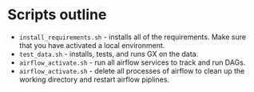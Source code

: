 # Scripts outline
- `install_requirements.sh` - installs all of the requirements. Make sure that you have activated a local environment.
- `test_data.sh` - installs, tests, and runs GX on the data.
- `airflow_activate.sh` - run all airflow services to track and run DAGs.
- `airflow_activate.sh` - delete all processes of airflow to clean up the working directory and restart airflow piplines.
